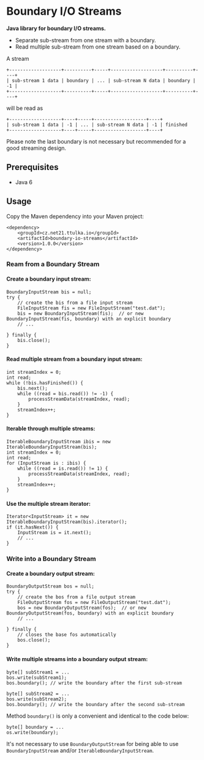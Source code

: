 # Boundary I/O Streams

**Java library for boundary I/O streams.**

- Separate sub-stream from one stream with a boundary.
- Read multiple sub-stream from one stream based on a boundary.

A stream
```
+-------------------+----------+-----+-------------------+----------+----+
| sub-stream 1 data | boundary | ... | sub-stream N data | boundary | -1 |  
+-------------------+----------+-----+-------------------+----------+----+
```
will be read as
```
+-------------------+----+-----+-------------------+----+
| sub-stream 1 data | -1 | ... | sub-stream N data | -1 | finished 
+-------------------+----+-----+-------------------+----+
```

Please note the last boundary is not necessary but recommended for a good streaming design.

## Prerequisites
- Java 6

## Usage

Copy the Maven dependency into your Maven project:
```
<dependency>
    <groupId>cz.net21.ttulka.io</groupId>
    <artifactId>boundary-io-streams</artifactId>
    <version>1.0.0</version>
</dependency>
```

### Ream from a Boundary Stream

#### Create a boundary input stream:
```
BoundaryInputStream bis = null;
try {
    // create the bis from a file input stream
    FileInputStream fis = new FileInputStream("test.dat");
    bis = new BoundaryInputStream(fis);  // or new BoundaryInputStream(fis, boundary) with an explicit boundary
    // ...

} finally {
    bis.close();
}
```

#### Read multiple stream from a boundary input stream:
```
int streamIndex = 0;
int read;
while (!bis.hasFinished()) {
    bis.next();
    while ((read = bis.read()) != -1) {
        processStreamData(streamIndex, read);
    }
    streamIndex++;
}
```

#### Iterable through multiple streams:
```
IterableBoundaryInputStream ibis = new IterableBoundaryInputStream(bis);
int streamIndex = 0;
int read;
for (InputStream is : ibis) {
    while ((read = is.read()) != 1) {
        processStreamData(streamIndex, read);
    }
    streamIndex++;
}
```

#### Use the multiple stream iterator:
```
Iterator<InputStream> it = new IterableBoundaryInputStream(bis).iterator();
if (it.hasNext()) {
    InputStream is = it.next();
    // ...
}
```

### Write into a Boundary Stream

#### Create a boundary output stream:
```
BoundaryOutputStream bos = null;
try {
    // create the bos from a file output stream 
    FileOutputStream fos = new FileOutputStream("test.dat");
    bos = new BoundaryOutputStream(fos);  // or new BoundaryOutputStream(fos, boundary) with an explicit boundary  
    // ...

} finally {
    // closes the base fos automatically
    bos.close();
}
```

#### Write multiple streams into a boundary output stream:
```
byte[] subStream1 = ...
bos.write(subStream1);
bos.boundary(); // write the boundary after the first sub-stream

byte[] subStream2 = ...
bos.write(subStream2);
bos.boundary(); // write the boundary after the second sub-stream
```

Method `boundary()` is only a convenient and identical to the code below:
```
byte[] boundary = ...
os.write(boundary);
```
It's not necessary to use `BoundaryOutputStream` for being able to use `BoundaryInputStream` and/or `IterableBoundaryInputStream`.
